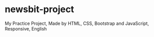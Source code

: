 # newsbit-project
My Practice Project,
Made by HTML, CSS, Bootstrap and JavaScript,
Responsive,
English
